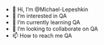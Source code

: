 - 👋 Hi, I’m @Michael-Lepeshkin
- 👀 I’m interested in QA
- 🌱 I’m currently learning QA
- 💞️ I’m looking to collaborate on QA
- 📫 How to reach me QA

<!---
Michael-Lepeshkin/Michael-Lepeshkin is a ✨ special ✨ repository because its `README.md` (this file) appears on your GitHub profile.
You can click the Preview link to take a look at your changes.
--->
